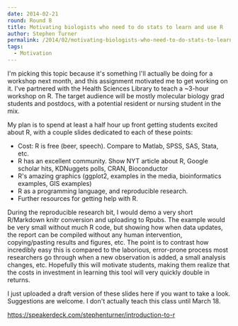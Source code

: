 ```yaml
---
date: 2014-02-21
round: Round 8
title: Motivating biologists who need to do stats to learn and use R
author: Stephen Turner
permalink: /2014/02/motivating-biologists-who-need-to-do-stats-to-learn-and-use-r/
tags:
  - Motivation
---
```

I'm picking this topic because it's something I'll actually be doing for a workshop next month, and this assignment motivated me to get working on it. I've partnered with the Health Sciences Library to teach a ~3-hour workshop on R. The target audience will be mostly molecular biology grad students and postdocs, with a potential resident or nursing student in the mix.

My plan is to spend at least a half hour up front getting students excited about R, with a couple slides dedicated to each of these points:

*   Cost: R is free (beer, speech). Compare to Matlab, SPSS, SAS, Stata, etc.
*   R has an excellent community. Show NYT article about R, Google scholar hits, KDNuggets polls, CRAN, Bioconductor
*   R's amazing graphics (ggplot2, examples in the media, bioinformatics examples, GIS examples)
*   R as a programming language, and reproducible research.
*   Further resources for getting help with R.

During the reproducible research bit, I would demo a very short R/Markdown knitr conversion and uploading to Rpubs. The example would be very small without much R code, but showing how when data updates, the report can be compiled without any human intervention, copying/pasting results and figures, etc. The point is to contrast how incredibly easy this is compared to the laborious, error-prone process most researchers go through when a new observation is added, a small analysis changes, etc. Hopefully this will motivate students, making them realize that the costs in investment in learning this tool will very quickly double in returns.

I just uploaded a draft version of these slides here if you want to take a look. Suggestions are welcome. I don't actually teach this class until March 18.

https://speakerdeck.com/stephenturner/introduction-to-r
